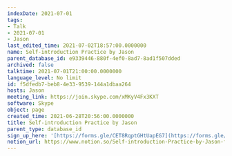 ```yaml
---
indexDate: 2021-07-01
tags:
- Talk
- 2021-07-01
- Jason
last_edited_time: 2021-07-02T18:57:00.0000000
name: Self-introduction Practice by Jason
parent_database_id: e9339446-880f-4ef0-8ad7-8ad1f507dded
archived: false
talktime: 2021-07-01T21:00:00.0000000
language_level: No limit
id: f5dfedb7-beb8-4e33-9539-144a1dbaa264
hosts: Jason
meeting_link: https://join.skype.com/xMKyV4Fx3KXT
software: Skype
object: page
created_time: 2021-06-28T20:56:00.0000000
title: Self-introduction Practice by Jason
parent_type: database_id
sign_up_here: '[https://forms.gle/CET8RqptGHtUapEG7](https://forms.gle/CET8RqptGHtUapEG7)'
notion_url: https://www.notion.so/Self-introduction-Practice-by-Jason-f5dfedb7beb84e339539144a1dbaa264
---
```







